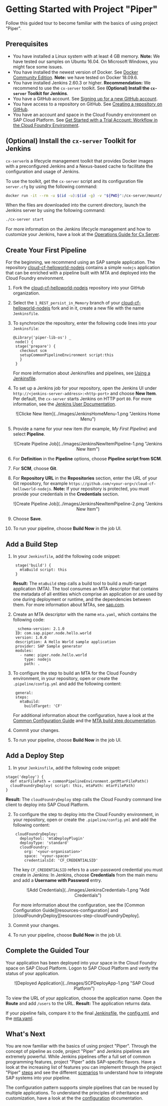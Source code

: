 # Getting Started with Project "Piper"

Follow this guided tour to become familiar with the basics of using project "Piper". 


## Prerequisites

* You have installed a Linux system with at least 4 GB memory. **Note:** We have tested our samples on Ubuntu 16.04. On Microsoft Windows, you might face some issues.
* You have installed the newest version of Docker. See [Docker Community Edition](https://docs.docker.com/install/). **Note:** we have tested on Docker 18.09.6.
* You have installed Jenkins 2.60.3 or higher. **Recommendation:** We recommend to use the `cx-server` toolkit. See **(Optional) Install the `cx-server` Toolkit for Jenkins**.
* You have a GitHub account. See [Signing up for a new GitHub account](https://help.github.com/en/articles/signing-up-for-a-new-github-account).
* You have access to a repository on GitHub. See [Creating a repository on GitHub](https://help.github.com/en/articles/creating-a-repository-on-github).
* You have an account and space in the Cloud Foundry environment on SAP Cloud Platform. See [Get Started with a Trial Account: Workflow in the Cloud Foundry Environment](https://help.sap.com/viewer/65de2977205c403bbc107264b8eccf4b/Cloud/en-US/e50ab7b423f04a8db301d7678946626e.html).

## (Optional) Install the `cx-server` Toolkit for Jenkins

`cx-server`is a lifecycle management toolkit that provides Docker images with a preconfigured Jenkins and a Nexus-based cache to facilitate the configuration and usage of Jenkins.

To use the toolkit, get the `cx-server` script and its configuration file `server.cfg` by using the following command:

```sh
docker run -it --rm -u $(id -u):$(id -g) -v "${PWD}":/cx-server/mount/ ppiper/cx-server-companion:latest init-cx-server
```

When the files are downloaded into the current directory, launch the Jenkins server by using the following command:


```sh
./cx-server start
```

For more information on the Jenkins lifecycle management and how to customize your Jenkins, have a look at the [Operations Guide for Cx Server](https://github.com/SAP/devops-docker-images/blob/master/docs/operations/cx-server-operations-guide.md). 


## Create Your First Pipeline

For the beginning, we recommend using an SAP sample application. The repository [cloud-cf-helloworld-nodejs][cloud-cf-helloworld-nodejs] contains a simple `nodejs` application that can be enriched with a pipeline built with MTA and deployed into the Cloud Foundry environment.

1. Fork the [cloud-cf-helloworld-nodejs][cloud-cf-helloworld-nodejs] repository into your GitHub organization.

1. Select the `1_REST_persist_in_Memory` branch of your [cloud-cf-helloworld-nodejs] fork and in it, create a new file with the name `Jenkinsfile`.

1. To synchronize the repository, enter the following code lines into your `Jenkinsfile`: 
   ```
   @Library('piper-lib-os') _
    node() {
    stage('prepare') {
      checkout scm
      setupCommonPipelineEnvironment script:this
      }
    }
   ```
   For more information about Jenkinsfiles and pipelines, see [Using a Jenkinsfile][jenkins-io-jenkinsfile].
   
1. To set up a Jenkins job for your repository, open the Jenkins UI under `http://<jenkins-server-address>:<http-port>` and choose **New Item**. Per default, the `cx-server` starts Jenkins on HTTP port `80`. For more information, see the [Jenkins User Documentation][jenkins-io-documentation].
   <p align="center">
   ![Clicke New Item](../images/JenkinsHomeMenu-1.png "Jenkins Home Menu")
   </p> 
   
1. Provide a name for your new item (for example, *My First Pipeline*) and select **Pipeline**.
   <p align="center">
   ![Create Pipeline Job](../images/JenkinsNewItemPipeline-1.png "Jenkins New Item")
   </p>  

1. For **Definition** in the **Pipeline** options, choose **Pipeline script from SCM**. 

1. For **SCM**, choose **Git**.

1. For **Repository URL** in the **Repositories** section, enter the URL of your Git repository, for example `https://github.com/<your-org>/cloud-cf-helloworld-nodejs`. **Note:** If your repository is protected, you must provide your credentials in the **Credentials** section.
   <p align="center">
   ![Create Pipeline Job](../images/JenkinsNewItemPipeline-2.png "Jenkins New Item")
   </p>  

1. Choose **Save**. 

1. To run your pipeline, choose **Build Now** in the job UI.


## Add a Build Step

1. In your `Jenkinsfile`, add the following code snippet: 
   ```
    stage('build') {
      mtaBuild script: this
    }
   ```
   **Result:** The `mtaBuild` step calls a build tool to build a multi-target application (MTA). The tool consumes an MTA descriptor that contains the metadata of all entities which comprise an application or are used by one during deployment or runtime, and the dependencies between them. For more information about MTAs, see [sap.com][sap]. 
   
2. Create an MTA descriptor with the name `mta.yaml`, which contains the following code:
   ```
    _schema-version: 2.1.0
    ID: com.sap.piper.node.hello.world
    version: 1.0.0
    description: A Hello World sample application
    provider: SAP Sample generator
    modules:
      - name: piper.node.hello.world
        type: nodejs
        path: .
   ```
   
3. To configure the step to build an MTA for the Cloud Foundry environment, in your repository, open or create the `.pipeline/config.yml` and add the following content: 
   ```
    general:
    steps:
      mtaBuild:
        buildTarget: 'CF'
   ```
   For additional information about the configuration, have a look at the [Common Configuration Guide][resources-configuration] and the [MTA build step documentation][resources-step-mtabuild].

4. Commit your changes.

5. To run your pipeline, choose **Build Now** in the job UI.

## Add a Deploy Step

1.  In your `Jenkinsfile`, add the following code snippet:
   ```
   stage('deploy') {
     def mtarFilePath = commonPipelineEnvironment.getMtarFilePath()
     cloudFoundryDeploy( script: this, mtaPath: mtarFilePath)
   }
   ```
   **Result:** The `cloudFoundryDeploy`  step calls the Cloud Foundry command line client to deploy into SAP Cloud Platform.

2. To configure the step to deploy into the Cloud Foundry environment, in your repository, open or create the `.pipeline/config.yml` and add the following content:
   ```
    cloudFoundryDeploy:
      deployTool: 'mtaDeployPlugin'
      deployType: 'standard'
      cloudFoundry:
        org: '<your-organisation>'
        space: '<your-space>'
        credentialsId: 'CF_CREDENTIALSID'
   ```
   The key `CF_CREDENTIALSID` refers to a user-password credential you must create in Jenkins: In Jenkins, choose **Credentials** from the main menu and add a **Username with Password** entry.
   <p align="center">
   ![Add Credentials](../images/JenkinsCredentials-1.png "Add Credentials")
   </p>  
   For more information about the configuration, see the [Common Configuration Guide][resources-configuration] and [cloudFoundryDeploy][resources-step-cloudFoundryDeploy].

3. Commit your changes.

4. To run your pipeline, choose **Build Now** in the job UI.

## Complete the Guided Tour  

Your application has been deployed into your space in the Cloud Foundry space on SAP Cloud Platform. Logon to SAP Cloud Platform and verify the status of your application.
   <p align="center">
   ![Deployed Application](../images/SCPDeployApp-1.png "SAP Cloud Platform")
   </p>  
   
To view the URL of your application, choose the application name. Open the **Route** and add `/users` to the URL. **Result:** The application returns data.  

If your pipeline fails, compare it to the final [Jenkinsfile][guidedtour-sample.jenkins], the [config.yml][guidedtour-sample.config], and the [mta.yaml][guidedtour-sample.mta].

## What's Next

You are now familiar with the basics of using project "Piper". Through the concept of pipeline as code, project "Piper" and Jenkins pipelines are extremely powerful. While Jenkins pipelines offer a full set of common programming features, project "Piper" adds SAP-specific flavors. Have a look at the increasing list of features you can implement through the project "Piper" [steps][resources-steps] and see the different [scenarios][resources-scenarios] to understand how to integrate SAP systems into your pipeline.

The configuration pattern supports simple pipelines that can be reused by multiple applications. To understand the principles of inheritance and customization, have a look at the the [configuration][resources-configuration] documentation.
 

[guidedtour-my-own-jenkins]:         myownjenkins.md
[guidedtour-sample.config]:          samples/cloud-cf-helloworld-nodejs/.pipeline/config.yml
[guidedtour-sample.jenkins]:         samples/cloud-cf-helloworld-nodejs/Jenkinsfile
[guidedtour-sample.mta]:             samples/cloud-cf-helloworld-nodejs/mta.yaml
[resources-configuration]:           configuration.md
[resources-steps]:                   steps
[resources-step-mtabuild]:           steps/mtaBuild.md
[resources-step-cloudFoundryDeploy]: steps/cloudFoundryDeploy.md
[resources-scenarios]:               scenarios

[SAP Cloud Platform]:                [https://account.hana.ondemand.com]
[SAP Cloud Platform Trial]:          [https://account.hanatrial.ondemand.com]
[devops-docker-images]:              https://github.com/SAP/devops-docker-images
[devops-docker-images-issues]:       https://github.com/SAP/devops-docker-images/issues
[cloud-cf-helloworld-nodejs]:        https://github.com/SAP/cloud-cf-helloworld-nodejs
[sap]:                               https://www.sap.com
[github]:                            https://github.com
[jenkins-io-documentation]:          https://jenkins.io/doc/
[jenkins-io-jenkinsfile]:            https://jenkins.io/doc/book/pipeline/jenkinsfile


